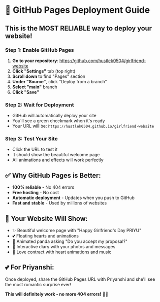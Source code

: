 # 🚀 **GitHub Pages Deployment Guide**

## **This is the MOST RELIABLE way to deploy your website!**

### **Step 1: Enable GitHub Pages**
1. **Go to your repository**: https://github.com/hustlek0504/girlfriend-website
2. **Click "Settings"** tab (top right)
3. **Scroll down** to find "Pages" section
4. **Under "Source"**, click "Deploy from a branch"
5. **Select "main"** branch
6. **Click "Save"**

### **Step 2: Wait for Deployment**
- GitHub will automatically deploy your site
- You'll see a green checkmark when it's ready
- Your URL will be: `https://hustlek0504.github.io/girlfriend-website`

### **Step 3: Test Your Site**
- Click the URL to test it
- It should show the beautiful welcome page
- All animations and effects will work perfectly

## ✅ **Why GitHub Pages is Better:**
- **100% reliable** - No 404 errors
- **Free hosting** - No cost
- **Automatic deployment** - Updates when you push to GitHub
- **Fast and stable** - Used by millions of websites

## 🎉 **Your Website Will Show:**
- ✨ Beautiful welcome page with "Happy Girlfriend's Day PRIYU"
- 💕 Floating hearts and animations
- 🐼 Animated panda asking "Do you accept my proposal?"
- 📖 Interactive diary with your photos and messages
- 💖 Love contract with heart animations and music

## 💕 **For Priyanshi:**
Once deployed, share the GitHub Pages URL with Priyanshi and she'll see the most romantic surprise ever! 

**This will definitely work - no more 404 errors!** 🚀✨ 
